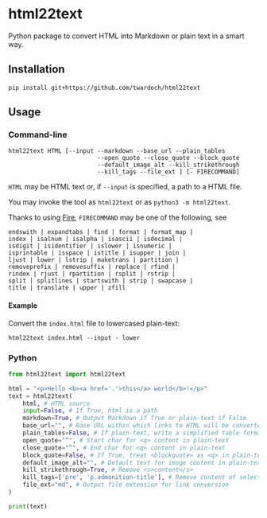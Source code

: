 # html22text

Python package to convert HTML into Markdown or plain text in a smart way.

## Installation

```
pip install git+https://github.com/twardoch/html22text
```

## Usage

### Command-line

```
html22text HTML [--input --markdown --base_url --plain_tables
                         --open_quote --close_quote --block_quote
                         --default_image_alt --kill_strikethrough
                         --kill_tags --file_ext ] [- FIRECOMMAND]
```

`HTML` may be HTML text or, if `--input` is specified, a path to a HTML file.

You may invoke the tool as `html22text` or as `python3 -m html22text`.

Thanks to using [Fire](https://google.github.io/python-fire/), `FIRECOMMAND` may be one of the following, see

```capitalize | casefold | center | count | encode |
endswith | expandtabs | find | format | format_map |
index | isalnum | isalpha | isascii | isdecimal |
isdigit | isidentifier | islower | isnumeric |
isprintable | isspace | istitle | isupper | join |
ljust | lower | lstrip | maketrans | partition |
removeprefix | removesuffix | replace | rfind |
rindex | rjust | rpartition | rsplit | rstrip |
split | splitlines | startswith | strip | swapcase |
title | translate | upper | zfill
```

#### Example

Convert the `index.html` file to lowercased plain-text:

```
html22text index.html --input - lower
```

### Python

```python
from html22text import html22text

html = "<p>Hello <b><a href='.'>this</a> world</b>!</p>"
text = html22text(
    html, # HTML source
    input=False, # If True, html is a path
    markdown=True, # Output Markdown if True or plain-text if False
    base_url="", # Base URL within which links to HTML will be converted to MD links
    plain_tables=False, # If plain-text, write a simplified table format
    open_quote="“", # Start char for <q> content in plain-text
    close_quote="”", # End char for <q> content in plain-text
    block_quote=False, # If True, treat <blockquote> as <q> in plain-text
    default_image_alt="", # Default text for image content in plain-text
    kill_strikethrough=True, # Remove <s>content</s>
    kill_tags=['pre', 'p.admonition-title'], # Remove content of selectors
    file_ext="md", # Output file extension for link conversion
)

print(text)
```
